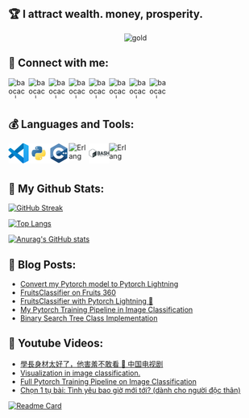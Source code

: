 ## :trophy: **I attract wealth. money, prosperity.**

<div align="center">
  <img alt="gold" width="670" height="347" src="https://cdn.pocket-lint.com/r/s/1201x/assets/images/161511-apps-news-best-gold-investment-companies-of-2022-a-comprehensive-guide-image1-q2hm63pz8n.jpg" />
</div>

## :trumpet: **Connect with me:**

[<img align="left" alt="baocaca | Facebook" width="40" height="40" src="https://cdn.jsdelivr.net/npm/simple-icons@v3/icons/facebook.svg" />][facebook]
[<img align="left" alt="baocaca | Instagram" width="40" height="40" src="https://cdn.jsdelivr.net/npm/simple-icons@v3/icons/instagram.svg" />][instagram]
[<img align="left" alt="baocaca | YouTube" width="40" height="40" src="https://cdn.jsdelivr.net/npm/simple-icons@v3/icons/youtube.svg" />][youtube]
[<img align="left" alt="baocaca | Tiktok" width="40" height="40" src="https://cdn.jsdelivr.net/npm/simple-icons@v3/icons/tiktok.svg" />][tiktok]
[<img align="left" alt="baocaca | Blog" width="40" height="40" src="https://cdn.jsdelivr.net/npm/simple-icons@v3/icons/wordpress.svg" />][blog]
[<img align="left" alt="baocaca | Twitter" width="40" height="40" src="https://cdn.jsdelivr.net/npm/simple-icons@v3/icons/twitter.svg" />][twitter]
[<img align="left" alt="baocaca | Devto" width="40" height="40" src="https://img.shields.io/badge/DEV.TO-%230A0A0A.svg?&style=for-the-badge&logo=dev-dot-to&logoColor=white" />][devto]
[<img align="left" alt="baocaca | Linkedin" width="40" height="40" src="https://cdn.jsdelivr.net/npm/simple-icons@v3/icons/linkedin.svg" />][linkedin]&nbsp;

&nbsp;

## :moneybag: **Languages and Tools:**

<img align="left" alt="Visual Studio Code" width="40" height="40" src="https://raw.githubusercontent.com/github/explore/80688e429a7d4ef2fca1e82350fe8e3517d3494d/topics/visual-studio-code/visual-studio-code.png" />
<img align="left" alt="Python" width="40" height="40" src="https://raw.githubusercontent.com/github/explore/80688e429a7d4ef2fca1e82350fe8e3517d3494d/topics/python/python.png" />
<img align="left" alt="CPP" width="40" height="40" src="https://raw.githubusercontent.com/github/explore/80688e429a7d4ef2fca1e82350fe8e3517d3494d/topics/cpp/cpp.png" />
<img align="left" alt="Erlang" width="40" height="40" src="https://upload.wikimedia.org/wikipedia/commons/0/04/Erlang_logo.svg" />
<img align="left" alt="Bash" width="40" height="40" src="https://raw.githubusercontent.com/github/explore/80688e429a7d4ef2fca1e82350fe8e3517d3494d/topics/bash/bash.png" />
<img align="left" alt="Erlang" width="40" height="40" src="https://cdn.jsdelivr.net/npm/simple-icons@v3/icons/pytorch.svg" />&nbsp;

&nbsp;

## :gift: **My Github Stats:**
[![GitHub Streak](http://github-readme-streak-stats.herokuapp.com?user=qbaocaca&theme=solarized-light)](https://git.io/streak-stats)

[![Top Langs](https://github-readme-stats.vercel.app/api/top-langs/?username=qbaocaca&layout=compact&theme=solarized-light)](https://github.com/anuraghazra/github-readme-stats)

[![Anurag's GitHub stats](https://github-readme-stats.vercel.app/api?username=qbaocaca&show_icons=true&theme=solarized-light)](https://github.com/anuraghazra/github-readme-stats)&nbsp;

## :yellow_heart: **Blog Posts:**

<!-- BLOG-POST-LIST:START -->
- [Convert my Pytorch model to Pytorch Lightning](https://dev.to/qbaocaca/convert-my-pytorch-model-to-pytorch-lightning-8ha)
- [FruitsClassifier on Fruits 360](https://dev.to/qbaocaca/fruitsclassifier-on-fruits-360-2653)
- [FruitsClassifier with Pytorch Lightning 🍉](https://dev.to/qbaocaca/fruitsclassifier-with-pytorch-lightning-49gi)
- [My Pytorch Training Pipeline in Image Classification](https://dev.to/qbaocaca/my-pytorch-training-pipeline-in-image-classification-dg7)
- [Binary Search Tree Class Implementation](https://dev.to/qbaocaca/binary-search-tree-class-implementation-42mm)
<!-- BLOG-POST-LIST:END -->

## :crown: **Youtube Videos:**

<!-- YOUTUBE:START -->
- [學長身材太好了，他害羞不敢看 🥰 中国电视剧](https://www.youtube.com/watch?v=WRF-Vafimaw)
- [Visualization in image classification.](https://www.youtube.com/watch?v=vzr0pAU0BC0)
- [Full Pytorch Training Pipeline on Image Classification](https://www.youtube.com/watch?v=tfYR8JMt0xA)
- [Chọn 1 tụ bài: Tình yêu bao giờ mới tới? &lpar;dành cho người độc thân&rpar;](https://www.youtube.com/watch?v=RM6eOxquOvo)
<!-- YOUTUBE:END -->

[![Readme Card](https://github-readme-stats.vercel.app/api/pin/?username=qbaocaca&repo=image_classification&show_owner=1&theme=solarized-light)](https://github.com/qbaocaca/image_classification)

[facebook]: https://www.facebook.com/profile.php?id=100071330814469
[instagram]: https://www.instagram.com/bao_kka/
[youtube]: https://www.youtube.com/channel/UChKZrFntQ8evUsnyfLoEExw
[tiktok]: https://www.tiktok.com/@bao_kato09?lang=en
[blog]: https://blogbybao.wordpress.com/
[linkedin]: https://www.linkedin.com/in/quocbaocaca/
[twitter]: https://twitter.com/DraconyxL
[devto]: https://dev.to/qbaocaca
